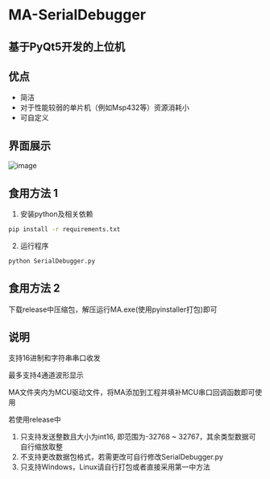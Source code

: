 # MA-SerialDebugger
## 基于PyQt5开发的上位机

## 优点
- 简洁
- 对于性能较弱的单片机（例如Msp432等）资源消耗小
- 可自定义


## 界面展示
![image](https://github.com/Snape-max/MA-SerialDebugger/assets/69849470/3b38fc71-de35-498d-a0e2-dc5cfafaaaac)


## 食用方法 1
1. 安装python及相关依赖

```bash
pip install -r requirements.txt
```

2. 运行程序

```bash
python SerialDebugger.py
```

## 食用方法 2

下载release中压缩包，解压运行MA.exe(使用pyinstaller打包)即可

## 说明

支持16进制和字符串串口收发

最多支持4通道波形显示

MA文件夹内为MCU驱动文件，将MA添加到工程并填补MCU串口回调函数即可使用


若使用release中
1. 只支持发送整数且大小为int16, 即范围为-32768 ~ 32767，其余类型数据可自行缩放取整
2. 不支持更改数据包格式，若需更改可自行修改SerialDebugger.py
3. 只支持Windows，Linux请自行打包或者直接采用第一中方法




